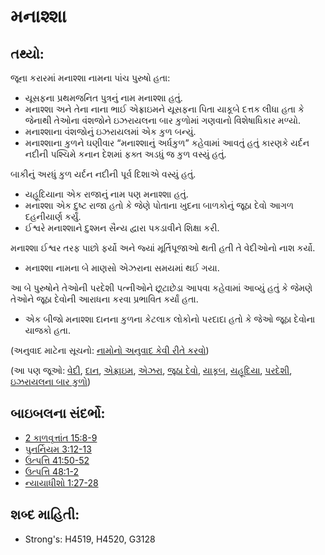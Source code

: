 # મનાશ્શા 

## તથ્યો: 

જૂના કરારમાં મનાશ્શા નામના પાંચ પુરુષો હતા:

* યૂસફના પ્રથમજનિત પુત્રનું નામ મનાશ્શા હતું.
* મનાશ્શા અને તેના નાના ભાઈ એફ્રાઇમને યૂસફના પિતા યાકૂબે દત્તક લીધા હતા કે જેનાથી તેઓના વંશજોને ઇઝરાયલના બાર કુળોમાં ગણવાનો વિશેષાધિકાર મળ્યો.
* મનાશ્શાના વંશજોનું ઇઝરાયલમાં એક કુળ બન્યું.
* મનાશ્શાના કુળને ઘણીવાર “મનાશ્શાનું અર્ધકુળ” કહેવામાં આવતું હતું કારણકે યર્દન નદીની પશ્ચિમે કનાન દેશમાં ફક્ત અડધું જ કુળ વસ્યું હતું.

બાકીનું અરધું કુળ યર્દન નદીની પૂર્વ દિશાએ વસ્યું હતું.

* યહૂદિયાના એક રાજાનું નામ પણ મનાશ્શા હતું.
* મનાશ્શા એક દુષ્ટ રાજા હતો કે જેણે પોતાના ખુદના બાળકોનું જૂઠા દેવો આગળ દહનીયાર્ણ કર્યું.
* ઈશ્વરે મનાશ્શાને દુશ્મન સૈન્ય દ્વારા પકડાવીને શિક્ષા કરી.

મનાશ્શા ઈશ્વર તરફ પાછો ફર્યો અને જ્યાં મૂર્તિપૂજાઓ થતી હતી તે વેદીઓનો નાશ કર્યો.

* મનાશ્શા નામના બે માણસો એઝરાના સમયમાં થઈ ગયા.

આ બે પુરુષોને તેઓની પરદેશી પત્નીઓને છૂટાછેડા આપવા કહેવામાં આવ્યું હતું કે જેમણે તેઓને જૂઠા દેવોની આરાધના કરવા પ્રભાવિત કર્યાં હતા.

* એક બીજો મનાશ્શા દાનના કુળના કેટલાક લોકોનો પરદાદા હતો કે જેઓ જૂઠા દેવોના યાજકો હતા.

(અનુવાદ માટેના સૂચનો: [નામોનો અનુવાદ કેવી રીતે કરવો](rc://gu/ta/man/translate/translate-names))

(આ પણ જૂઓ: [વેદી](../kt/altar.md), [દાન](../names/dan.md), [એફ્રાઇમ](../names/ephraim.md), [એઝરા](../names/ezra.md), [જૂઠા દેવો](../kt/falsegod.md), [યાકૂબ](../names/jacob.md), [યહૂદિયા](../names/judah.md), [પરદેશી](../other/pagan.md), [ઇઝરાયલના બાર કુળો](../other/12tribesofisrael.md))

## બાઇબલના સંદર્ભો: 

* [2 કાળવૃત્તાંત 15:8-9](rc://gu/tn/help/2ch/15/08)
* [પુનર્નિયમ 3:12-13](rc://gu/tn/help/deu/03/12)
* [ઉત્પત્તિ 41:50-52](rc://gu/tn/help/gen/41/50)
* [ઉત્પત્તિ 48:1-2](rc://gu/tn/help/gen/48/01)
* [ન્યાયાધીશો 1:27-28](rc://gu/tn/help/jdg/01/27)

## શબ્દ માહિતી: 

* Strong's: H4519, H4520, G3128
